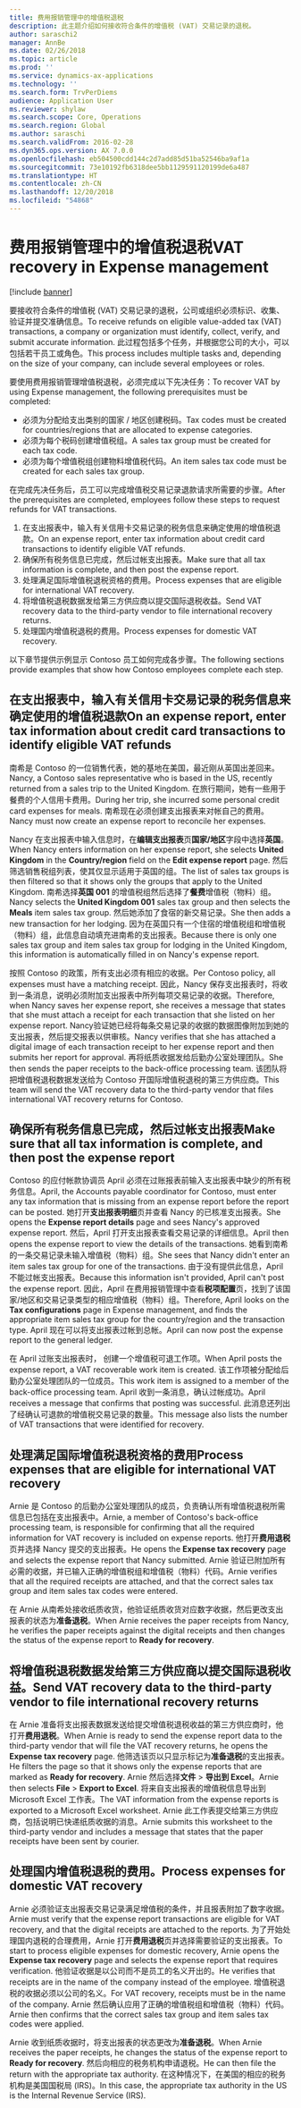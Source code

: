 ```yaml
---
title: 费用报销管理中的增值税退税
description: 此主题介绍如何接收符合条件的增值税 (VAT) 交易记录的退税。
author: saraschi2
manager: AnnBe
ms.date: 02/26/2018
ms.topic: article
ms.prod: ''
ms.service: dynamics-ax-applications
ms.technology: ''
ms.search.form: TrvPerDiems
audience: Application User
ms.reviewer: shylaw
ms.search.scope: Core, Operations
ms.search.region: Global
ms.author: saraschi
ms.search.validFrom: 2016-02-28
ms.dyn365.ops.version: AX 7.0.0
ms.openlocfilehash: eb504500cdd144c2d7add85d51ba52546ba9af1a
ms.sourcegitcommit: 73e10192fb6318dee5bb1129591120199de6a487
ms.translationtype: HT
ms.contentlocale: zh-CN
ms.lasthandoff: 12/20/2018
ms.locfileid: "54868"
---
```

# <a name="vat-recovery-in-expense-management"></a><span data-ttu-id="e7bc1-103">费用报销管理中的增值税退税</span><span class="sxs-lookup"><span data-stu-id="e7bc1-103">VAT recovery in Expense management</span></span>

[!include [banner](../includes/banner.md)]

<span data-ttu-id="e7bc1-104">要接收符合条件的增值税 (VAT) 交易记录的退税，公司或组织必须标识、收集、验证并提交准确信息。</span><span class="sxs-lookup"><span data-stu-id="e7bc1-104">To receive refunds on eligible value-added tax (VAT) transactions, a company or organization must identify, collect, verify, and submit accurate information.</span></span> <span data-ttu-id="e7bc1-105">此过程包括多个任务，并根据您公司的大小，可以包括若干员工或角色。</span><span class="sxs-lookup"><span data-stu-id="e7bc1-105">This process includes multiple tasks and, depending on the size of your company, can include several employees or roles.</span></span>

<span data-ttu-id="e7bc1-106">要使用费用报销管理增值税退税，必须完成以下先决任务：</span><span class="sxs-lookup"><span data-stu-id="e7bc1-106">To recover VAT by using Expense management, the following prerequisites must be completed:</span></span>

- <span data-ttu-id="e7bc1-107">必须为分配给支出类别的国家 / 地区创建税码。</span><span class="sxs-lookup"><span data-stu-id="e7bc1-107">Tax codes must be created for countries/regions that are allocated to expense categories.</span></span>
- <span data-ttu-id="e7bc1-108">必须为每个税码创建增值税组。</span><span class="sxs-lookup"><span data-stu-id="e7bc1-108">A sales tax group must be created for each tax code.</span></span>
- <span data-ttu-id="e7bc1-109">必须为每个增值税组创建物料增值税代码。</span><span class="sxs-lookup"><span data-stu-id="e7bc1-109">An item sales tax code must be created for each sales tax group.</span></span>

<span data-ttu-id="e7bc1-110">在完成先决任务后，员工可以完成增值税交易记录退款请求所需要的步骤。</span><span class="sxs-lookup"><span data-stu-id="e7bc1-110">After the prerequisites are completed, employees follow these steps to request refunds for VAT transactions.</span></span>

1. <span data-ttu-id="e7bc1-111">在支出报表中，输入有关信用卡交易记录的税务信息来确定使用的增值税退款。</span><span class="sxs-lookup"><span data-stu-id="e7bc1-111">On an expense report, enter tax information about credit card transactions to identify eligible VAT refunds.</span></span>
2. <span data-ttu-id="e7bc1-112">确保所有税务信息已完成，然后过帐支出报表。</span><span class="sxs-lookup"><span data-stu-id="e7bc1-112">Make sure that all tax information is complete, and then post the expense report.</span></span>
3. <span data-ttu-id="e7bc1-113">处理满足国际增值税退税资格的费用。</span><span class="sxs-lookup"><span data-stu-id="e7bc1-113">Process expenses that are eligible for international VAT recovery.</span></span>
4. <span data-ttu-id="e7bc1-114">将增值税退税数据发给第三方供应商以提交国际退税收益。</span><span class="sxs-lookup"><span data-stu-id="e7bc1-114">Send VAT recovery data to the third-party vendor to file international recovery returns.</span></span>
5. <span data-ttu-id="e7bc1-115">处理国内增值税退税的费用。</span><span class="sxs-lookup"><span data-stu-id="e7bc1-115">Process expenses for domestic VAT recovery.</span></span>

<span data-ttu-id="e7bc1-116">以下章节提供示例显示 Contoso 员工如何完成各步骤。</span><span class="sxs-lookup"><span data-stu-id="e7bc1-116">The following sections provide examples that show how Contoso employees complete each step.</span></span>

## <a name="on-an-expense-report-enter-tax-information-about-credit-card-transactions-to-identify-eligible-vat-refunds"></a><span data-ttu-id="e7bc1-117">在支出报表中，输入有关信用卡交易记录的税务信息来确定使用的增值税退款</span><span class="sxs-lookup"><span data-stu-id="e7bc1-117">On an expense report, enter tax information about credit card transactions to identify eligible VAT refunds</span></span>

<span data-ttu-id="e7bc1-118">南希是 Contoso 的一位销售代表，她的基地在美国，最近刚从英国出差回来。</span><span class="sxs-lookup"><span data-stu-id="e7bc1-118">Nancy, a Contoso sales representative who is based in the US, recently returned from a sales trip to the United Kingdom.</span></span> <span data-ttu-id="e7bc1-119">在旅行期间，她有一些用于餐费的个人信用卡费用。</span><span class="sxs-lookup"><span data-stu-id="e7bc1-119">During her trip, she incurred some personal credit card expenses for meals.</span></span> <span data-ttu-id="e7bc1-120">南希现在必须创建支出报表来对帐自己的费用。</span><span class="sxs-lookup"><span data-stu-id="e7bc1-120">Nancy must now create an expense report to reconcile her expenses.</span></span>

<span data-ttu-id="e7bc1-121">Nancy 在支出报表中输入信息时，在**编辑支出报表**页**国家/地区**字段中选择**英国**。</span><span class="sxs-lookup"><span data-stu-id="e7bc1-121">When Nancy enters information on her expense report, she selects **United Kingdom** in the **Country/region** field on the **Edit expense report** page.</span></span> <span data-ttu-id="e7bc1-122">然后筛选销售税组列表，使其仅显示适用于英国的组。</span><span class="sxs-lookup"><span data-stu-id="e7bc1-122">The list of sales tax groups is then filtered so that it shows only the groups that apply to the United Kingdom.</span></span> <span data-ttu-id="e7bc1-123">南希选择**英国 001** 的增值税组然后选择了**餐费**增值税（物料）组。</span><span class="sxs-lookup"><span data-stu-id="e7bc1-123">Nancy selects the **United Kingdom 001** sales tax group and then selects the **Meals** item sales tax group.</span></span> <span data-ttu-id="e7bc1-124">然后她添加了食宿的新交易记录。</span><span class="sxs-lookup"><span data-stu-id="e7bc1-124">She then adds a new transaction for her lodging.</span></span> <span data-ttu-id="e7bc1-125">因为在英国只有一个住宿的增值税组和增值税（物料）组，此信息自动填充进南希的支出报表。</span><span class="sxs-lookup"><span data-stu-id="e7bc1-125">Because there is only one sales tax group and item sales tax group for lodging in the United Kingdom, this information is automatically filled in on Nancy's expense report.</span></span>

<span data-ttu-id="e7bc1-126">按照 Contoso 的政策，所有支出必须有相应的收据。</span><span class="sxs-lookup"><span data-stu-id="e7bc1-126">Per Contoso policy, all expenses must have a matching receipt.</span></span> <span data-ttu-id="e7bc1-127">因此，Nancy 保存支出报表时，将收到一条消息，说明必须附加支出报表中所列每项交易记录的收据。</span><span class="sxs-lookup"><span data-stu-id="e7bc1-127">Therefore, when Nancy saves her expense report, she receives a message that states that she must attach a receipt for each transaction that she listed on her expense report.</span></span> <span data-ttu-id="e7bc1-128">Nancy验证她已经将每条交易记录的收据的数据图像附加到她的支出报表，然后提交报表以供审核。</span><span class="sxs-lookup"><span data-stu-id="e7bc1-128">Nancy verifies that she has attached a digital image of each transaction receipt to her expense report and then submits her report for approval.</span></span> <span data-ttu-id="e7bc1-129">再将纸质收据发给后勤办公室处理团队。</span><span class="sxs-lookup"><span data-stu-id="e7bc1-129">She then sends the paper receipts to the back-office processing team.</span></span> <span data-ttu-id="e7bc1-130">该团队将把增值税退税数据发送给为 Contoso 开国际增值税退税的第三方供应商。</span><span class="sxs-lookup"><span data-stu-id="e7bc1-130">This team will send the VAT recovery data to the third-party vendor that files international VAT recovery returns for Contoso.</span></span>

## <a name="make-sure-that-all-tax-information-is-complete-and-then-post-the-expense-report"></a><span data-ttu-id="e7bc1-131">确保所有税务信息已完成，然后过帐支出报表</span><span class="sxs-lookup"><span data-stu-id="e7bc1-131">Make sure that all tax information is complete, and then post the expense report</span></span>

<span data-ttu-id="e7bc1-132">Contoso 的应付帐款协调员 April 必须在过账报表前输入支出报表中缺少的所有税务信息。</span><span class="sxs-lookup"><span data-stu-id="e7bc1-132">April, the Accounts payable coordinator for Contoso, must enter any tax information that is missing from an expense report before the report can be posted.</span></span> <span data-ttu-id="e7bc1-133">她打开**支出报表明细**页并查看 Nancy 的已核准支出报表。</span><span class="sxs-lookup"><span data-stu-id="e7bc1-133">She opens the **Expense report details** page and sees Nancy's approved expense report.</span></span> <span data-ttu-id="e7bc1-134">然后，April 打开支出报表查看交易记录的详细信息。</span><span class="sxs-lookup"><span data-stu-id="e7bc1-134">April then opens the expense report to view the details of the transactions.</span></span> <span data-ttu-id="e7bc1-135">她看到南希的一条交易记录未输入增值税（物料）组。</span><span class="sxs-lookup"><span data-stu-id="e7bc1-135">She sees that Nancy didn't enter an item sales tax group for one of the transactions.</span></span> <span data-ttu-id="e7bc1-136">由于没有提供此信息，April 不能过帐支出报表。</span><span class="sxs-lookup"><span data-stu-id="e7bc1-136">Because this information isn't provided, April can't post the expense report.</span></span> <span data-ttu-id="e7bc1-137">因此，April 在费用报销管理中查看**税项配置**页，找到了该国家/地区和交易记录类型的相应增值税（物料）组。</span><span class="sxs-lookup"><span data-stu-id="e7bc1-137">Therefore, April looks on the **Tax configurations** page in Expense management, and finds the appropriate item sales tax group for the country/region and the transaction type.</span></span> <span data-ttu-id="e7bc1-138">April 现在可以将支出报表过帐到总帐。</span><span class="sxs-lookup"><span data-stu-id="e7bc1-138">April can now post the expense report to the general ledger.</span></span>

<span data-ttu-id="e7bc1-139">在 April 过账支出报表时， 创建一个增值税可退工作项。</span><span class="sxs-lookup"><span data-stu-id="e7bc1-139">When April posts the expense report, a VAT recoverable work item is created.</span></span> <span data-ttu-id="e7bc1-140">该工作项被分配给后勤办公室处理团队的一位成员。</span><span class="sxs-lookup"><span data-stu-id="e7bc1-140">This work item is assigned to a member of the back-office processing team.</span></span> <span data-ttu-id="e7bc1-141">April 收到一条消息，确认过帐成功。</span><span class="sxs-lookup"><span data-stu-id="e7bc1-141">April receives a message that confirms that posting was successful.</span></span> <span data-ttu-id="e7bc1-142">此消息还列出了经确认可退款的增值税交易记录的数量。</span><span class="sxs-lookup"><span data-stu-id="e7bc1-142">This message also lists the number of VAT transactions that were identified for recovery.</span></span>

## <a name="process-expenses-that-are-eligible-for-international-vat-recovery"></a><span data-ttu-id="e7bc1-143">处理满足国际增值税退税资格的费用</span><span class="sxs-lookup"><span data-stu-id="e7bc1-143">Process expenses that are eligible for international VAT recovery</span></span>

<span data-ttu-id="e7bc1-144">Arnie 是 Contoso 的后勤办公室处理团队的成员，负责确认所有增值税退税所需信息已包括在支出报表中。</span><span class="sxs-lookup"><span data-stu-id="e7bc1-144">Arnie, a member of Contoso's back-office processing team, is responsible for confirming that all the required information for VAT recovery is included on expense reports.</span></span> <span data-ttu-id="e7bc1-145">他打开**费用退税**页并选择 Nancy 提交的支出报表。</span><span class="sxs-lookup"><span data-stu-id="e7bc1-145">He opens the **Expense tax recovery** page and selects the expense report that Nancy submitted.</span></span> <span data-ttu-id="e7bc1-146">Arnie 验证已附加所有必需的收据，并已输入正确的增值税组和增值税（物料）代码。</span><span class="sxs-lookup"><span data-stu-id="e7bc1-146">Arnie verifies that all the required receipts are attached, and that the correct sales tax group and item sales tax codes were entered.</span></span>

<span data-ttu-id="e7bc1-147">在 Arnie 从南希处接收纸质收货，他验证纸质收货对应数字收据，然后更改支出报表的状态为**准备退税**。</span><span class="sxs-lookup"><span data-stu-id="e7bc1-147">When Arnie receives the paper receipts from Nancy, he verifies the paper receipts against the digital receipts and then changes the status of the expense report to **Ready for recovery**.</span></span>

## <a name="send-vat-recovery-data-to-the-third-party-vendor-to-file-international-recovery-returns"></a><span data-ttu-id="e7bc1-148">将增值税退税数据发给第三方供应商以提交国际退税收益。</span><span class="sxs-lookup"><span data-stu-id="e7bc1-148">Send VAT recovery data to the third-party vendor to file international recovery returns</span></span>

<span data-ttu-id="e7bc1-149">在 Arnie 准备将支出报表数据发送给提交增值税退税收益的第三方供应商时，他打开**费用退税**。</span><span class="sxs-lookup"><span data-stu-id="e7bc1-149">When Arnie is ready to send the expense report data to the third-party vendor that will file the VAT recovery returns, he opens the **Expense tax recovery** page.</span></span> <span data-ttu-id="e7bc1-150">他筛选该页以只显示标记为**准备退税**的支出报表。</span><span class="sxs-lookup"><span data-stu-id="e7bc1-150">He filters the page so that it shows only the expense reports that are marked as **Ready for recovery**.</span></span> <span data-ttu-id="e7bc1-151">Arnie 然后选择**文件** &gt; **导出到 Excel**。</span><span class="sxs-lookup"><span data-stu-id="e7bc1-151">Arnie then selects **File** &gt; **Export to Excel**.</span></span> <span data-ttu-id="e7bc1-152">将来自支出报表的增值税信息导出到 Microsoft Excel 工作表。</span><span class="sxs-lookup"><span data-stu-id="e7bc1-152">The VAT information from the expense reports is exported to a Microsoft Excel worksheet.</span></span> <span data-ttu-id="e7bc1-153">Arnie 此工作表提交给第三方供应商，包括说明已快递纸质收据的消息。</span><span class="sxs-lookup"><span data-stu-id="e7bc1-153">Arnie submits this worksheet to the third-party vendor and includes a message that states that the paper receipts have been sent by courier.</span></span>

## <a name="process-expenses-for-domestic-vat-recovery"></a><span data-ttu-id="e7bc1-154">处理国内增值税退税的费用。</span><span class="sxs-lookup"><span data-stu-id="e7bc1-154">Process expenses for domestic VAT recovery</span></span>

<span data-ttu-id="e7bc1-155">Arnie 必须验证支出报表交易记录满足增值税的条件，并且报表附加了数字收据。</span><span class="sxs-lookup"><span data-stu-id="e7bc1-155">Arnie must verify that the expense report transactions are eligible for VAT recovery, and that the digital receipts are attached to the reports.</span></span> <span data-ttu-id="e7bc1-156">为了开始处理国内退税的合理费用，Arnie 打开**费用退税**页并选择需要验证的支出报表。</span><span class="sxs-lookup"><span data-stu-id="e7bc1-156">To start to process eligible expenses for domestic recovery, Arnie opens the **Expense tax recovery** page and selects the expense report that requires verification.</span></span> <span data-ttu-id="e7bc1-157">他验证收据是以公司而不是员工的名义开出的。</span><span class="sxs-lookup"><span data-stu-id="e7bc1-157">He verifies that receipts are in the name of the company instead of the employee.</span></span> <span data-ttu-id="e7bc1-158">增值税退税的收据必须以公司的名义。</span><span class="sxs-lookup"><span data-stu-id="e7bc1-158">For VAT recovery, receipts must be in the name of the company.</span></span> <span data-ttu-id="e7bc1-159">Arnie 然后确认应用了正确的增值税组和增值税（物料）代码。</span><span class="sxs-lookup"><span data-stu-id="e7bc1-159">Arnie then confirms that the correct sales tax group and item sales tax codes were applied.</span></span>

<span data-ttu-id="e7bc1-160">Arnie 收到纸质收据时，将支出报表的状态更改为**准备退税**。</span><span class="sxs-lookup"><span data-stu-id="e7bc1-160">When Arnie receives the paper receipts, he changes the status of the expense report to **Ready for recovery**.</span></span> <span data-ttu-id="e7bc1-161">然后向相应的税务机构申请退税。</span><span class="sxs-lookup"><span data-stu-id="e7bc1-161">He can then file the return with the appropriate tax authority.</span></span> <span data-ttu-id="e7bc1-162">在这种情况下，在美国的相应的税务机构是美国国税局 (IRS)。</span><span class="sxs-lookup"><span data-stu-id="e7bc1-162">In this case, the appropriate tax authority in the US is the Internal Revenue Service (IRS).</span></span>
